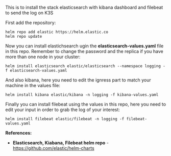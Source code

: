 This is to install the stack elasticsearch with kibana dashboard and filebeat to send the log on K3S

First add the repository:
```
helm repo add elastic https://helm.elastic.co
helm repo update
```

Now you can install elastichsearch ugin the **elasticsearch-values.yaml** file in this repo. Remember to change the password and the replica if you have more than one node in your cluster:
```
helm install elasticsearch elastic/elasticsearch --namespace logging -f elasticsearch-values.yaml
```

And also kibana, here you need to edit the ignress part to match your machine in the values file:
```
helm install kibana elastic/kibana -n logging -f kibana-values.yaml
```

Finally you can install filebeat using the values in this repo, here you need to edit your input in order to grab the log of your interest:
```
helm install filebeat elastic/filebeat -n logging -f filebeat-values.yaml
```

**References:**
* **Elasticsearch, Kiabana, Filebeat helm repo** - https://github.com/elastic/helm-charts
